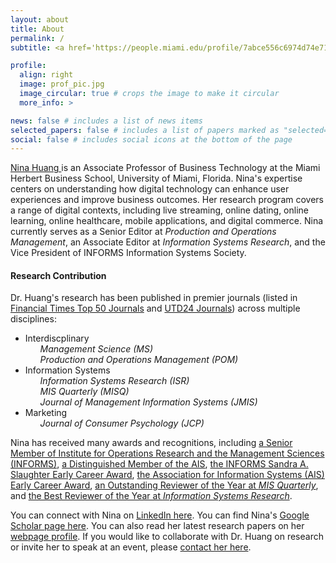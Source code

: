 ```yaml
---
layout: about
title: About
permalink: /
subtitle: <a href='https://people.miami.edu/profile/7abce556c6974d74e71c89fb865e4553'>University of Miami Herbert Business School</a>

profile:
  align: right
  image: prof_pic.jpg
  image_circular: true # crops the image to make it circular
  more_info: >

news: false # includes a list of news items
selected_papers: false # includes a list of papers marked as "selected={true}"
social: false # includes social icons at the bottom of the page
---
```


<p> <a href="https://people.miami.edu/profile/nxh558@miami.edu/"> Nina Huang </a> is an Associate Professor of Business Technology at the Miami Herbert Business School, University of Miami, Florida. Nina's expertise centers on understanding how digital technology can enhance user experiences and improve business outcomes. Her research program covers a range of digital contexts, including live streaming, online dating, online learning, online healthcare, mobile applications, and digital commerce. Nina currently serves as a Senior Editor at <em>Production and Operations Management</em>, an Associate Editor at <em>Information Systems Research</em>, and the Vice President of INFORMS Information Systems Society.</p>

<h4>Research Contribution</h4>
Dr. Huang's research has been published in premier journals (listed in <a href="https://www.ft.com/content/3405a512-5cbb-11e1-8f1f-00144feabdc0"> Financial Times Top 50 Journals</a> and <a href="https://jsom.utdallas.edu/the-utd-top-100-business-school-research-rankings"> UTD24 Journals</a>) across multiple disciplines:
<ul>
    <li>Interdiscplinary
    <ul style="list-style-type: none;">
          <li><em>Management Science (MS)</em></li>
      <li><em>Production and Operations Management (POM)</em></li>
    </ul>
  </li>
  
  <li>Information Systems
    <ul style="list-style-type: none;">
      <li><em>Information Systems Research (ISR)</em></li>
      <li><em>MIS Quarterly (MISQ)</em></li>
      <li><em>Journal of Management Information Systems (JMIS)</em></li>            
    </ul>
  </li>
 
  <li>Marketing
    <ul style="list-style-type: none;">
      <li><em>Journal of Consumer Psychology (JCP)</em></li>
    </ul>
  </li>
</ul>

<p>
Nina has received many awards and recognitions, including <a href="https://pubsonline.informs.org/do/10.1287/orms.2024.01.25n"> a Senior Member of Institute for Operations Research and the Management Sciences (INFORMS)</a>, <a href="https://aisnet.org/page/DistinguishedMemberList"> a Distinguished Member of the AIS</a>, <a href="https://www.informs.org/Recognizing-Excellence/Community-Prizes/Information-Systems-Society/ISS-Sandra-A.-Slaughter-Early-Career-Award"> the INFORMS Sandra A. Slaughter Early Career Award</a>, <a href="https://ishistory.aisnet.org/awards/earlycareeraward/"> the Association for Information Systems (AIS) Early Career Award</a>, <a href="https://misq.umn.edu/awards-reviewer"> an Outstanding Reviewer of the Year at <em>MIS Quarterly</em></a>, and <a href="https://pubsonline.informs.org/page/isre/awards"> the Best Reviewer of the Year at <em>Information Systems Research</em></a>.
</p>

<p>
  You can connect with Nina on <a href="https://www.linkedin.com/in/nina-huang"> LinkedIn here</a>.
  You can find Nina's <a href="https://scholar.google.com/citations?user=pTNPXbMAAAAJ&hl=en" rel="nofollow"> Google Scholar page here</a>. You can also read her latest research papers on her <a href="https://nhuang-research.github.io" rel="nofollow">webpage profile</a>. If you would like to collaborate with Dr. Huang on research or invite her to speak at an event, please <a href="mailto: nhuang@miami.edu" rel="nofollow">contact her here</a>.
</p>